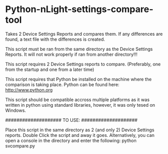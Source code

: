 Python-nLight-settings-compare-tool
===================================

Takes 2 Device Settings Reports and compares them.  If any differences are found, a text file with the differences is created.

This script must be ran from the same directory as the Device Settings Reports.  It will not work properly if ran from another directory!!!

This script requires 2 Device Settings reports to compare. (Preferably, one from the startup and one from a later time)

This script requires that Python be installed on the machine where the comparison is taking place.  Python can be found here: <http://www.python.org>

This script should be compatible accross multiple platforms as it was written in python using standard libraries, however, it was only tesed on Windows.

####################
TO USE:
####################

Place this script in the same directory as 2 (and only 2) Device Settings reports.  Double Click the script and away it goes.  Alternatively, you can open a console in the directory and enter the following: python svcompare.py
